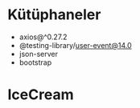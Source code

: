 # Kütüphaneler

- axios@^0.27.2
- @testing-library/user-event@14.0
- json-server
- bootstrap
# IceCream
